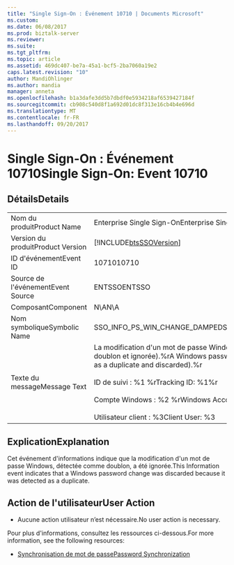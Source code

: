 ```yaml
---
title: "Single Sign-On : Événement 10710 | Documents Microsoft"
ms.custom: 
ms.date: 06/08/2017
ms.prod: biztalk-server
ms.reviewer: 
ms.suite: 
ms.tgt_pltfrm: 
ms.topic: article
ms.assetid: 469dc407-be7a-45a1-bcf5-2ba7060a19e2
caps.latest.revision: "10"
author: MandiOhlinger
ms.author: mandia
manager: anneta
ms.openlocfilehash: b1a3dafe3dd5b7dbdf0e5934218af6539427184f
ms.sourcegitcommit: cb908c540d8f1a692d01dc8f313e16cb4b4e696d
ms.translationtype: MT
ms.contentlocale: fr-FR
ms.lasthandoff: 09/20/2017
---
```

# <a name="single-sign-on-event-10710"></a><span data-ttu-id="975fc-102">Single Sign-On : Événement 10710</span><span class="sxs-lookup"><span data-stu-id="975fc-102">Single Sign-On: Event 10710</span></span>
## <a name="details"></a><span data-ttu-id="975fc-103">Détails</span><span class="sxs-lookup"><span data-stu-id="975fc-103">Details</span></span>  
  
|||  
|-|-|  
|<span data-ttu-id="975fc-104">Nom du produit</span><span class="sxs-lookup"><span data-stu-id="975fc-104">Product Name</span></span>|<span data-ttu-id="975fc-105">Enterprise Single Sign-On</span><span class="sxs-lookup"><span data-stu-id="975fc-105">Enterprise Single Sign-On</span></span>|  
|<span data-ttu-id="975fc-106">Version du produit</span><span class="sxs-lookup"><span data-stu-id="975fc-106">Product Version</span></span>|[!INCLUDE[btsSSOVersion](../includes/btsssoversion-md.md)]|  
|<span data-ttu-id="975fc-107">ID d'événement</span><span class="sxs-lookup"><span data-stu-id="975fc-107">Event ID</span></span>|<span data-ttu-id="975fc-108">10710</span><span class="sxs-lookup"><span data-stu-id="975fc-108">10710</span></span>|  
|<span data-ttu-id="975fc-109">Source de l'événement</span><span class="sxs-lookup"><span data-stu-id="975fc-109">Event Source</span></span>|<span data-ttu-id="975fc-110">ENTSSO</span><span class="sxs-lookup"><span data-stu-id="975fc-110">ENTSSO</span></span>|  
|<span data-ttu-id="975fc-111">Composant</span><span class="sxs-lookup"><span data-stu-id="975fc-111">Component</span></span>|<span data-ttu-id="975fc-112">N\A</span><span class="sxs-lookup"><span data-stu-id="975fc-112">N\A</span></span>|  
|<span data-ttu-id="975fc-113">Nom symbolique</span><span class="sxs-lookup"><span data-stu-id="975fc-113">Symbolic Name</span></span>|<span data-ttu-id="975fc-114">SSO_INFO_PS_WIN_CHANGE_DAMPED</span><span class="sxs-lookup"><span data-stu-id="975fc-114">SSO_INFO_PS_WIN_CHANGE_DAMPED</span></span>|  
|<span data-ttu-id="975fc-115">Texte du message</span><span class="sxs-lookup"><span data-stu-id="975fc-115">Message Text</span></span>|<span data-ttu-id="975fc-116">La modification d'un mot de passe Windows a été amortie (détectée comme doublon et ignorée).%r</span><span class="sxs-lookup"><span data-stu-id="975fc-116">A Windows password change was damped (detected as a duplicate and discarded).%r</span></span><br /><br /> <span data-ttu-id="975fc-117">ID de suivi : %1 %r</span><span class="sxs-lookup"><span data-stu-id="975fc-117">Tracking ID: %1%r</span></span><br /><br /> <span data-ttu-id="975fc-118">Compte Windows : %2 %r</span><span class="sxs-lookup"><span data-stu-id="975fc-118">Windows Account: %2%r</span></span><br /><br /> <span data-ttu-id="975fc-119">Utilisateur client : %3</span><span class="sxs-lookup"><span data-stu-id="975fc-119">Client User: %3</span></span>|  
  
## <a name="explanation"></a><span data-ttu-id="975fc-120">Explication</span><span class="sxs-lookup"><span data-stu-id="975fc-120">Explanation</span></span>  
 <span data-ttu-id="975fc-121">Cet événement d'informations indique que la modification d'un mot de passe Windows, détectée comme doublon, a été ignorée.</span><span class="sxs-lookup"><span data-stu-id="975fc-121">This Information event indicates that a Windows password change was discarded because it was detected as a duplicate.</span></span>  
  
## <a name="user-action"></a><span data-ttu-id="975fc-122">Action de l'utilisateur</span><span class="sxs-lookup"><span data-stu-id="975fc-122">User Action</span></span>  
  
-   <span data-ttu-id="975fc-123">Aucune action utilisateur n’est nécessaire.</span><span class="sxs-lookup"><span data-stu-id="975fc-123">No user action is necessary.</span></span>  
  
 <span data-ttu-id="975fc-124">Pour plus d'informations, consultez les ressources ci-dessous.</span><span class="sxs-lookup"><span data-stu-id="975fc-124">For more information, see the following resources:</span></span>  
  
-   [<span data-ttu-id="975fc-125">Synchronisation de mot de passe</span><span class="sxs-lookup"><span data-stu-id="975fc-125">Password Synchronization</span></span>](../core/password-synchronization2.md)
